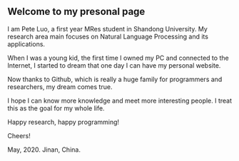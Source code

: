## Welcome to my presonal page 

I am Pete Luo, a first year MRes student in Shandong University. My research area main focuses on Natural Language Processing and its applications.

When I was a young kid, the first time I owned my PC and connected to the Internet, I started to dream that one day I can have my personal website.

Now thanks to Github, which is really a huge family for programmers and researchers, my dream comes true.

I hope I can know more knowledge and meet more interesting people. I treat this as the goal for my whole life.

Happy research, happy programming!

Cheers! 

May, 2020. Jinan, China.